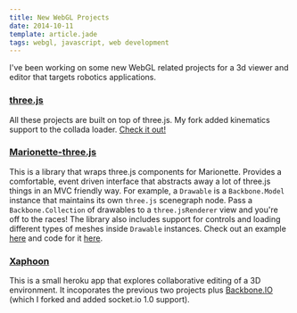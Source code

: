 ```yaml
---
title: New WebGL Projects
date: 2014-10-11
template: article.jade
tags: webgl, javascript, web development
---
```


I've been working on some new WebGL related projects for a 3d viewer and editor that targets robotics applications.

### [three.js](https://github.com/Stonelinks/three.js)

All these projects are built on top of three.js. My fork added kinematics support to the collada loader. [Check it out!](stonelinks.github.io/three.js/examples/#webgl_loader_collada_kinematics)

### [Marionette-three.js](https://github.com/Stonelinks/marionette-three.js)

This is a library that wraps three.js components for Marionette. Provides a comfortable, event driven interface that abstracts away a lot of three.js things in an MVC friendly way. For example, a `Drawable` is a `Backbone.Model` instance that maintains its own `three.js` scenegraph node. Pass a `Backbone.Collection` of drawables to a `three.jsRenderer` view and you're off to the races! The library also includes support for controls and loading different types of meshes inside `Drawable` instances. Check out an example [here](http://stonelinks.github.io/marionette-three.js/example/index.html) and code for it [here](https://github.com/Stonelinks/marionette-three.js/tree/master/example).

### [Xaphoon](http://xaphoon.herokuapp.com/)

This is a small heroku app that explores collaborative editing of a 3D environment. It incoporates the previous two projects plus [Backbone.IO](https://github.com/Stonelinks/backbone.io) (which I forked and added socket.io 1.0 support).
